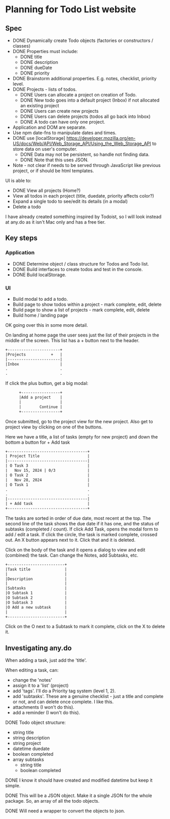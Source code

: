 # Planning for Todo List website

## Spec

- DONE Dynamically create Todo objects (factories or constructors / classes)
- DONE Properties must include:
  - DONE title
  - DONE description
  - DONE dueDate
  - DONE priority
- DONE Brainstorm additional properties. E.g. notes, checklist, priority level.
- DONE Projects - lists of todos.
  - DONE Users can allocate a project on creation of Todo.
  - DONE New todo goes into a default project (Inbox) if not allocated an existing project
  - DONE Users can create new projects
  - DONE Users can delete projects (todos all go back into Inbox)
  - DONE A todo can have only one project.
- Application and DOM are separate.
- Use npm date-fns to manipulate dates and times.
- DONE use [localStorage] <https://developer.mozilla.org/en-US/docs/Web/API/Web_Storage_API/Using_the_Web_Storage_API> to store data on user's computer.
  - DONE Data may not be persistent, so handle not finding data.
  - DONE Note that this uses JSON.
- Note - not clear if needs to be served through JavaScript like previous project, or if should be html templates.

UI is able to:

- DONE View all projects (Home?)
- View all todos in each project (title, duedate, priority affects color?)
- Expand a single todo to see/edit its details (in a modal)
- Delete a todo

I have already created something inspired by Todoist, so I will look instead at any.do as it isn't Mac only and has a free tier.

## Key steps

### Application

- DONE Determine object / class structure for Todos and Todo list.
- DONE Build interfaces to create todos and test in the console.
- DONE Build localStorage.

### UI

- Build modal to add a todo.
- Build page to show todos within a project - mark complete, edit, delete
- Build page to show a list of projects - mark complete, edit, delete
- Build home / landing page

OK going over this in some more detail.

On landing at home page the user sees just the list of their projects in the middle of the screen. This list has a + button next to the header.

```txt
+-----------------------+
|Projects           +   |
|-----------------------|
|Inbox                  |
.                       .
.                       .
```

If click the plus button, get a big modal:

```txt
      +-----------------+
      |Add a project    |
      |                 |
      |        Continue |
      +-----------------+
```

Once submitted, go to the project view for the new project. Also get to project view by clicking on one of the buttons.

Here we have a title, a list of tasks (empty for new project) and down the bottom a button for + Add task

```txt
+-----------------------------------+
| Project Title                     |
|-----------------------------------|
| O Task 3                          |
|   Nov 15, 2024 | 0/3              |
| O Task 2                          |
|   Nov 28, 2024                    |
| O Task 1                          |
.                                   .
.                                   .
|-----------------------------------|
| + Add task                        |
+-----------------------------------+
```

The tasks are sorted in order of due date, most recent at the top.
The second line of the task shows the due date if it has one, and the status of subtasks (completed / count).
If click Add Task, opens the modal form to add / edit a task.
If click the circle, the task is marked complete, crossed out. An X button appears next to it. Click that and it is deleted.

Click on the body of the task and it opens a dialog to view and edit (combined) the task. Can change the Notes, add Subtasks, etc.

```txt
+-------------------------+
|Task title               |
|                         |
|Description              |
|                         |
|Subtasks                 |
|O Subtask 1              |
|O Subtask 2              |
|O Subtask 3              |
|O Add a new subtask      |
|                         |
+-------------------------+
```

Click on the O next to a Subtask to mark it complete, click on the X to delete it.

## Investigating any.do

When adding a task, just add the 'title'.

When editing a task, can:

- change the 'notes'
- assign it to a 'list' (project)
- add 'tags'. I'll do a Priority tag system (level 1, 2).
- add 'subtasks'. These are a genuine checklist - just a title and complete or not, and can delete once complete. I like this.
- attachments (I won't do this).
- add a reminder (I won't do this).

DONE Todo object structure:

- string title
- string description
- string project
- datetime duedate
- boolean completed
- array subtasks
  - string title
  - boolean completed

DONE I know it should have created and modified datetime but keep it simple.

DONE This will be a JSON object. Make it a single JSON for the whole package. So, an array of all the todo objects.

DONE Will need a wrapper to convert the objects to json.
